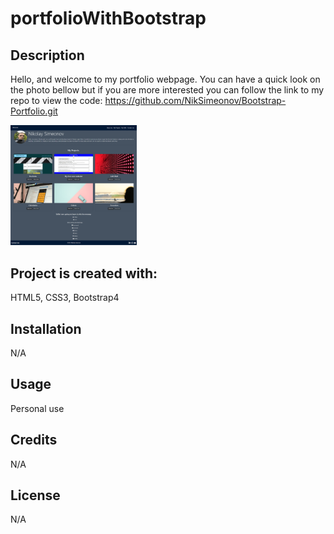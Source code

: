 # portfolioWithBootstrap

## Description

Hello, and welcome to my portfolio webpage. You can have a quick look on the photo bellow but if you are more interested you can follow the link to my repo to view the code: https://github.com/NikSimeonov/Bootstrap-Portfolio.git

<p align="left">
  <img src="./assets/images/Bootstrap-Portfolio-min.png" height="60%" width="40%" title="Portfolio With Bootstrap 4">
</p>

## Project is created with:

HTML5, CSS3, Bootstrap4

## Installation

N/A

## Usage

Personal use

## Credits

N/A

## License

N/A